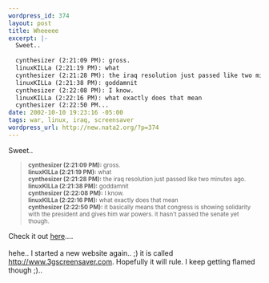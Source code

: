 ```yaml
--- 
wordpress_id: 374
layout: post
title: Wheeeee
excerpt: |-
  Sweet..
  
  cynthesizer (2:21:09 PM): gross.
  linuxKILLa (2:21:19 PM): what
  cynthesizer (2:21:28 PM): the iraq resolution just passed like two minutes ago.
  linuxKILLa (2:21:38 PM): goddamnit
  cynthesizer (2:22:08 PM): I know.
  linuxKILLa (2:22:16 PM): what exactly does that mean
  cynthesizer (2:22:50 PM...
date: 2002-10-10 19:23:16 -05:00
tags: war, linux, iraq, screensaver
wordpress_url: http://new.nata2.org/?p=374
---
```

Sweet..
<blockquote><small>
<b>cynthesizer (2:21:09 PM):</b> gross.<br/>
<b>linuxKILLa (2:21:19 PM):</b> what<br/>
<b>cynthesizer (2:21:28 PM):</b> the iraq resolution just passed like two minutes ago.<br/>
<b>linuxKILLa (2:21:38 PM):</b> goddamnit<br/>
<b>cynthesizer (2:22:08 PM):</b> I know.<br/>
<b>linuxKILLa (2:22:16 PM):</b> what exactly does that mean<br/>
<b>cynthesizer (2:22:50 PM):</b> it basically means that congress is showing solidarity with the president and gives him war powers.  it hasn't passed the senate yet though.<br/></small>
</blockquote>
Check it out <a href="http://www.washingtonpost.com/wp-dyn/articles/A7648-2002Oct10.html">here</a>....<br/><br/>
hehe.. I started a new website again.. ;) it is called <a href="http://www.3gscreensaver.com">http://www.3gscreensaver.com</a>. Hopefully it will rule. I keep getting flamed though ;).. 

